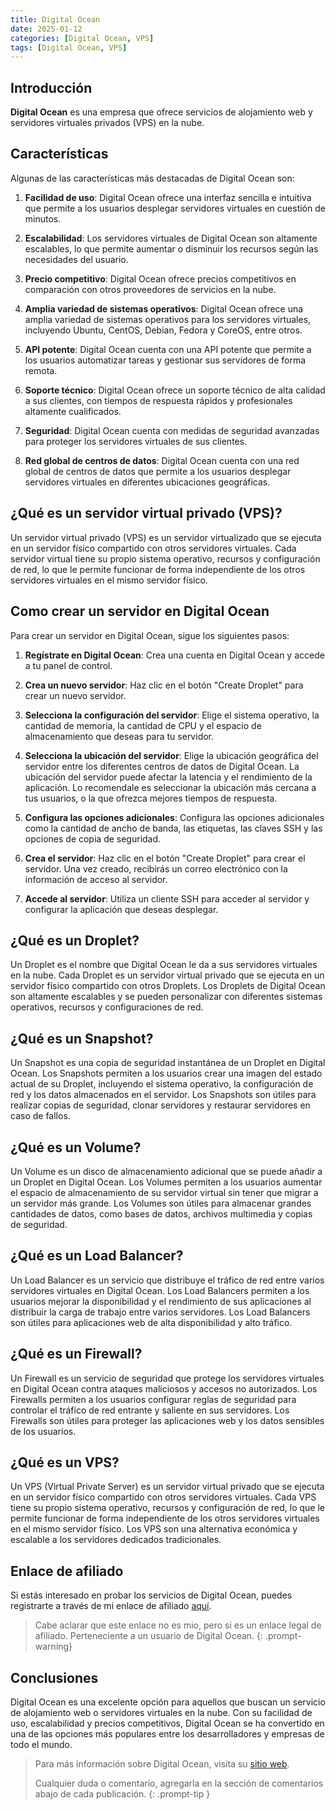```yaml
---
title: Digital Ocean
date: 2025-01-12
categories: [Digital Ocean, VPS]
tags: [Digital Ocean, VPS]
---
```


## Introducción

**Digital Ocean** es una empresa que ofrece servicios de alojamiento web y servidores virtuales privados (VPS) en la nube.

## Características

Algunas de las características más destacadas de Digital Ocean son:

1. **Facilidad de uso**: Digital Ocean ofrece una interfaz sencilla e intuitiva que permite a los usuarios desplegar servidores virtuales en cuestión de minutos.

2. **Escalabilidad**: Los servidores virtuales de Digital Ocean son altamente escalables, lo que permite aumentar o disminuir los recursos según las necesidades del usuario.

3. **Precio competitivo**: Digital Ocean ofrece precios competitivos en comparación con otros proveedores de servicios en la nube.

4. **Amplia variedad de sistemas operativos**: Digital Ocean ofrece una amplia variedad de sistemas operativos para los servidores virtuales, incluyendo Ubuntu, CentOS, Debian, Fedora y CoreOS, entre otros.

5. **API potente**: Digital Ocean cuenta con una API potente que permite a los usuarios automatizar tareas y gestionar sus servidores de forma remota.

6. **Soporte técnico**: Digital Ocean ofrece un soporte técnico de alta calidad a sus clientes, con tiempos de respuesta rápidos y profesionales altamente cualificados.

7. **Seguridad**: Digital Ocean cuenta con medidas de seguridad avanzadas para proteger los servidores virtuales de sus clientes.

8. **Red global de centros de datos**: Digital Ocean cuenta con una red global de centros de datos que permite a los usuarios desplegar servidores virtuales en diferentes ubicaciones geográficas.

## ¿Qué es un servidor virtual privado (VPS)?

Un servidor virtual privado (VPS) es un servidor virtualizado que se ejecuta en un servidor físico compartido con otros servidores virtuales. Cada servidor virtual tiene su propio sistema operativo, recursos y configuración de red, lo que le permite funcionar de forma independiente de los otros servidores virtuales en el mismo servidor físico.

## Como crear un servidor en Digital Ocean

Para crear un servidor en Digital Ocean, sigue los siguientes pasos:

1. **Regístrate en Digital Ocean**: Crea una cuenta en Digital Ocean y accede a tu panel de control.

2. **Crea un nuevo servidor**: Haz clic en el botón "Create Droplet" para crear un nuevo servidor.

3. **Selecciona la configuración del servidor**: Elige el sistema operativo, la cantidad de memoria, la cantidad de CPU y el espacio de almacenamiento que deseas para tu servidor.

4. **Selecciona la ubicación del servidor**: Elige la ubicación geográfica del servidor entre los diferentes centros de datos de Digital Ocean. La ubicación del servidor puede afectar la latencia y el rendimiento de la aplicación. Lo recomendale es seleccionar la ubicación más cercana a tus usuarios, o la que ofrezca mejores tiempos de respuesta.

5. **Configura las opciones adicionales**: Configura las opciones adicionales como la cantidad de ancho de banda, las etiquetas, las claves SSH y las opciones de copia de seguridad.

6. **Crea el servidor**: Haz clic en el botón "Create Droplet" para crear el servidor. Una vez creado, recibirás un correo electrónico con la información de acceso al servidor.

7. **Accede al servidor**: Utiliza un cliente SSH para acceder al servidor y configurar la aplicación que deseas desplegar.

## ¿Qué es un Droplet?

Un Droplet es el nombre que Digital Ocean le da a sus servidores virtuales en la nube. Cada Droplet es un servidor virtual privado que se ejecuta en un servidor físico compartido con otros Droplets. Los Droplets de Digital Ocean son altamente escalables y se pueden personalizar con diferentes sistemas operativos, recursos y configuraciones de red.

## ¿Qué es un Snapshot?

Un Snapshot es una copia de seguridad instantánea de un Droplet en Digital Ocean. Los Snapshots permiten a los usuarios crear una imagen del estado actual de su Droplet, incluyendo el sistema operativo, la configuración de red y los datos almacenados en el servidor. Los Snapshots son útiles para realizar copias de seguridad, clonar servidores y restaurar servidores en caso de fallos.

## ¿Qué es un Volume?

Un Volume es un disco de almacenamiento adicional que se puede añadir a un Droplet en Digital Ocean. Los Volumes permiten a los usuarios aumentar el espacio de almacenamiento de su servidor virtual sin tener que migrar a un servidor más grande. Los Volumes son útiles para almacenar grandes cantidades de datos, como bases de datos, archivos multimedia y copias de seguridad.

## ¿Qué es un Load Balancer?

Un Load Balancer es un servicio que distribuye el tráfico de red entre varios servidores virtuales en Digital Ocean. Los Load Balancers permiten a los usuarios mejorar la disponibilidad y el rendimiento de sus aplicaciones al distribuir la carga de trabajo entre varios servidores. Los Load Balancers son útiles para aplicaciones web de alta disponibilidad y alto tráfico.

## ¿Qué es un Firewall?

Un Firewall es un servicio de seguridad que protege los servidores virtuales en Digital Ocean contra ataques maliciosos y accesos no autorizados. Los Firewalls permiten a los usuarios configurar reglas de seguridad para controlar el tráfico de red entrante y saliente en sus servidores. Los Firewalls son útiles para proteger las aplicaciones web y los datos sensibles de los usuarios.

## ¿Qué es un VPS?

Un VPS (Virtual Private Server) es un servidor virtual privado que se ejecuta en un servidor físico compartido con otros servidores virtuales. Cada VPS tiene su propio sistema operativo, recursos y configuración de red, lo que le permite funcionar de forma independiente de los otros servidores virtuales en el mismo servidor físico. Los VPS son una alternativa económica y escalable a los servidores dedicados tradicionales.

## Enlace de afiliado

Si estás interesado en probar los servicios de Digital Ocean, puedes registrarte a través de mi enlace de afiliado [aquí](https://m.do.co/c/00a77673dec9).

> Cabe aclarar que este enlace no es mio, pero si es un enlace legal de afiliado. Perteneciente a un usuario de Digital Ocean.
{: .prompt-warning}

## Conclusiones

Digital Ocean es una excelente opción para aquellos que buscan un servicio de alojamiento web o servidores virtuales en la nube. Con su facilidad de uso, escalabilidad y precios competitivos, Digital Ocean se ha convertido en una de las opciones más populares entre los desarrolladores y empresas de todo el mundo.

> Para más información sobre Digital Ocean, visita su [sitio web](https://www.digitalocean.com/).
>
> Cualquier duda o comentario, agregarla en la sección de comentarios abajo de cada publicación.
{: .prompt-tip }
